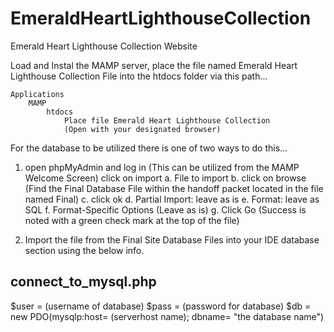EmeraldHeartLighthouseCollection
================================

Emerald Heart Lighthouse Collection Website

Load and Instal the MAMP server, place the file named Emerald Heart Lighthouse Collection
File into the htdocs folder via this path...

	Applications
		MAMP
			htdocs
				Place file Emerald Heart Lighthouse Collection
				(Open with your designated browser)
				
For the database to be utilized there is one of two ways to do this...

1. open phpMyAdmin and log in (This can be utilized from the MAMP Welcome Screen)
   click on import
	a. File to import 
	b. click on browse (Find the Final Database File within the handoff packet located in the file named Final)	
	c. click ok
	d. Partial Import: leave as is
	e. Format: leave as SQL
	f. Format-Specific Options (Leave as is)
	g. Click Go (Success is noted with a green check mark at the top of the file)
	

2. Import the file from the Final Site Database Files into your IDE database section using the below info.

connect_to_mysql.php
---------------------
$user = (username of database)
$pass = (password for database)
$db = new PDO(mysqlp:host= (serverhost name); dbname= "the database name")				
